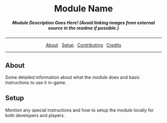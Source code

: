 <h1 align="center">Module Name</h1>

<h5 align="center">Module Description Goes Here! (Avoid linking images from external source in the readme if possible.)</h5>

---

<p align="center">
  <a href="#about">About</a>&nbsp;&nbsp;
  <a href="#setup">Setup</a>&nbsp;&nbsp;
  <a href="https://github.com/MovingBlocks/Terasology/wiki/Developing-Modules">Contributing</a>&nbsp;&nbsp;
  <a href="https://github.com/Terasology/module-name/graphs/contributors">Credits</a>
</p>

---

## About

Some detailed information about what the module does and basic instructions to use it in-game.

## Setup

Mention any special instructions and how to setup the module locally for both developers and players.
